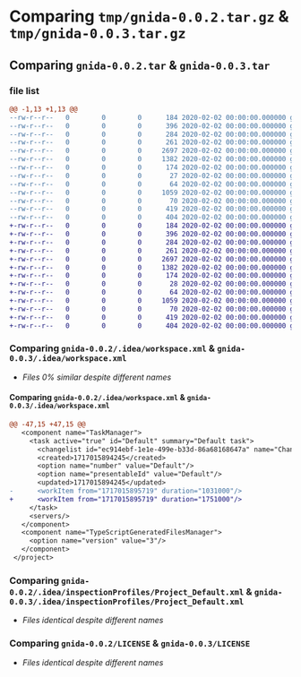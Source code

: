 # Comparing `tmp/gnida-0.0.2.tar.gz` & `tmp/gnida-0.0.3.tar.gz`

## Comparing `gnida-0.0.2.tar` & `gnida-0.0.3.tar`

### file list

```diff
@@ -1,13 +1,13 @@
--rw-r--r--   0        0        0      184 2020-02-02 00:00:00.000000 gnida-0.0.2/.idea/.gitignore
--rw-r--r--   0        0        0      396 2020-02-02 00:00:00.000000 gnida-0.0.2/.idea/b.iml
--rw-r--r--   0        0        0      284 2020-02-02 00:00:00.000000 gnida-0.0.2/.idea/misc.xml
--rw-r--r--   0        0        0      261 2020-02-02 00:00:00.000000 gnida-0.0.2/.idea/modules.xml
--rw-r--r--   0        0        0     2697 2020-02-02 00:00:00.000000 gnida-0.0.2/.idea/workspace.xml
--rw-r--r--   0        0        0     1382 2020-02-02 00:00:00.000000 gnida-0.0.2/.idea/inspectionProfiles/Project_Default.xml
--rw-r--r--   0        0        0      174 2020-02-02 00:00:00.000000 gnida-0.0.2/.idea/inspectionProfiles/profiles_settings.xml
--rw-r--r--   0        0        0       27 2020-02-02 00:00:00.000000 gnida-0.0.2/src/gnida/__init__.py
--rw-r--r--   0        0        0       64 2020-02-02 00:00:00.000000 gnida-0.0.2/src/gnida/main.py
--rw-r--r--   0        0        0     1059 2020-02-02 00:00:00.000000 gnida-0.0.2/LICENSE
--rw-r--r--   0        0        0       70 2020-02-02 00:00:00.000000 gnida-0.0.2/README.md
--rw-r--r--   0        0        0      419 2020-02-02 00:00:00.000000 gnida-0.0.2/pyproject.toml
--rw-r--r--   0        0        0      404 2020-02-02 00:00:00.000000 gnida-0.0.2/PKG-INFO
+-rw-r--r--   0        0        0      184 2020-02-02 00:00:00.000000 gnida-0.0.3/.idea/.gitignore
+-rw-r--r--   0        0        0      396 2020-02-02 00:00:00.000000 gnida-0.0.3/.idea/b.iml
+-rw-r--r--   0        0        0      284 2020-02-02 00:00:00.000000 gnida-0.0.3/.idea/misc.xml
+-rw-r--r--   0        0        0      261 2020-02-02 00:00:00.000000 gnida-0.0.3/.idea/modules.xml
+-rw-r--r--   0        0        0     2697 2020-02-02 00:00:00.000000 gnida-0.0.3/.idea/workspace.xml
+-rw-r--r--   0        0        0     1382 2020-02-02 00:00:00.000000 gnida-0.0.3/.idea/inspectionProfiles/Project_Default.xml
+-rw-r--r--   0        0        0      174 2020-02-02 00:00:00.000000 gnida-0.0.3/.idea/inspectionProfiles/profiles_settings.xml
+-rw-r--r--   0        0        0       28 2020-02-02 00:00:00.000000 gnida-0.0.3/src/gnida/__init__.py
+-rw-r--r--   0        0        0       64 2020-02-02 00:00:00.000000 gnida-0.0.3/src/gnida/main.py
+-rw-r--r--   0        0        0     1059 2020-02-02 00:00:00.000000 gnida-0.0.3/LICENSE
+-rw-r--r--   0        0        0       70 2020-02-02 00:00:00.000000 gnida-0.0.3/README.md
+-rw-r--r--   0        0        0      419 2020-02-02 00:00:00.000000 gnida-0.0.3/pyproject.toml
+-rw-r--r--   0        0        0      404 2020-02-02 00:00:00.000000 gnida-0.0.3/PKG-INFO
```

### Comparing `gnida-0.0.2/.idea/workspace.xml` & `gnida-0.0.3/.idea/workspace.xml`

 * *Files 0% similar despite different names*

#### Comparing `gnida-0.0.2/.idea/workspace.xml` & `gnida-0.0.3/.idea/workspace.xml`

```diff
@@ -47,15 +47,15 @@
   <component name="TaskManager">
     <task active="true" id="Default" summary="Default task">
       <changelist id="ec914ebf-1e1e-499e-b33d-86a68168647a" name="Changes" comment=""/>
       <created>1717015894245</created>
       <option name="number" value="Default"/>
       <option name="presentableId" value="Default"/>
       <updated>1717015894245</updated>
-      <workItem from="1717015895719" duration="1031000"/>
+      <workItem from="1717015895719" duration="1751000"/>
     </task>
     <servers/>
   </component>
   <component name="TypeScriptGeneratedFilesManager">
     <option name="version" value="3"/>
   </component>
 </project>
```

### Comparing `gnida-0.0.2/.idea/inspectionProfiles/Project_Default.xml` & `gnida-0.0.3/.idea/inspectionProfiles/Project_Default.xml`

 * *Files identical despite different names*

### Comparing `gnida-0.0.2/LICENSE` & `gnida-0.0.3/LICENSE`

 * *Files identical despite different names*

